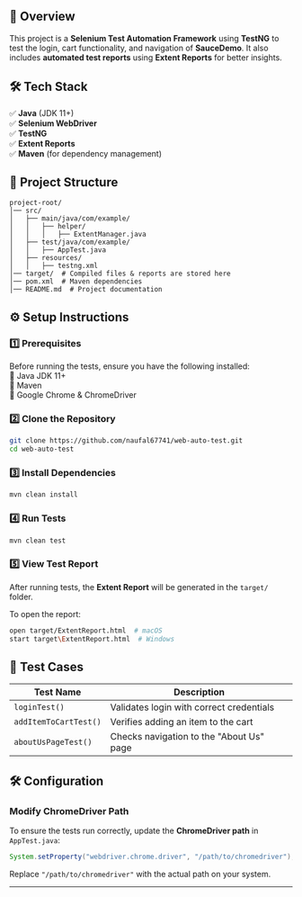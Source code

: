 ## 📌 Overview  
This project is a **Selenium Test Automation Framework** using **TestNG** to test the login, cart functionality, and navigation of **SauceDemo**. It also includes **automated test reports** using **Extent Reports** for better insights.  

## 🛠 Tech Stack  
✅ **Java** (JDK 11+)  
✅ **Selenium WebDriver**  
✅ **TestNG**  
✅ **Extent Reports**  
✅ **Maven** (for dependency management)  

## 📂 Project Structure  
```
project-root/
│── src/
│   ├── main/java/com/example/
│   │   ├── helper/
│   │   │   ├── ExtentManager.java
│   ├── test/java/com/example/
│   │   ├── AppTest.java
│   ├── resources/
│   │   ├── testng.xml
│── target/  # Compiled files & reports are stored here
│── pom.xml  # Maven dependencies
│── README.md  # Project documentation
```

## ⚙️ Setup Instructions  

### 1️⃣ Prerequisites  
Before running the tests, ensure you have the following installed:  
🔹 Java JDK 11+  
🔹 Maven  
🔹 Google Chrome & ChromeDriver  

### 2️⃣ Clone the Repository  
```sh
git clone https://github.com/naufal67741/web-auto-test.git
cd web-auto-test
```

### 3️⃣ Install Dependencies  
```sh
mvn clean install
```

### 4️⃣ Run Tests  
```sh
mvn clean test
```

### 5️⃣ View Test Report  
After running tests, the **Extent Report** will be generated in the `target/` folder.  

To open the report:  
```sh
open target/ExtentReport.html  # macOS  
start target\ExtentReport.html  # Windows  
```

## 🧪 Test Cases  

| Test Name              | Description                                       |
|------------------------|---------------------------------------------------|
| `loginTest()`         | Validates login with correct credentials          |
| `addItemToCartTest()` | Verifies adding an item to the cart               |
| `aboutUsPageTest()`   | Checks navigation to the "About Us" page          |

## 🛠 Configuration  

### Modify ChromeDriver Path  
To ensure the tests run correctly, update the **ChromeDriver path** in `AppTest.java`:  
```java
System.setProperty("webdriver.chrome.driver", "/path/to/chromedriver");
```
Replace `"/path/to/chromedriver"` with the actual path on your system.  

---
